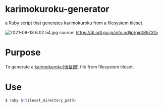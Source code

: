 # karimokuroku-generator
a Ruby script that generates karimokuroku from a filesystem tileset.

![ 2021-09-18 6.02.54.jpg](https://qiita-image-store.s3.ap-northeast-1.amazonaws.com/0/102082/36ec2cbb-0c37-7f34-a380-0e4a1d39524b.jpeg)
source: https://dl.ndl.go.jp/info:ndljp/pid/897315

# Purpose
To generate a [karimokuroku(仮目録)](https://qiita.com/hfu/items/2f08b636f2e0bdde437c) file from filesystem tileset.

# Use
```zsh
$ ruby $(tileset_directory_path)
```
